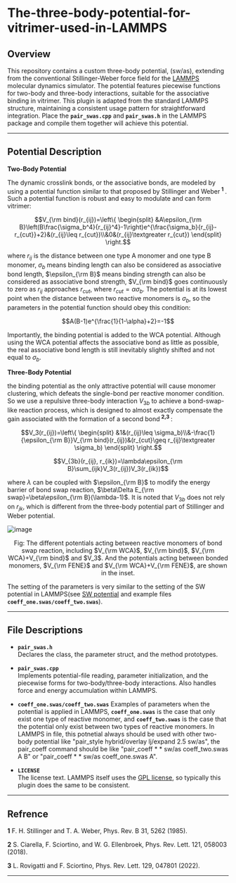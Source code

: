 # The-three-body-potential-for-vitrimer-used-in-LAMMPS
## Overview
This repository contains a custom three-body potential, (sw/as), extending from the conventional Stillinger-Weber force field for the [LAMMPS](https://www.lammps.org/) molecular dynamics simulator. The potential features piecewise functions for two-body and three-body interactions, suitable for the associative binding in vitrimer.
This plugin is adapted from the standard LAMMPS structure, maintaining a consistent usage pattern for straightforward integration. Place the **`pair_swas.cpp`** and **`pair_swas.h`** in the LAMMPS package and compile them together will achieve this potential.

---
## Potential Description
**Two-Body Potential**

  The dynamic crosslink bonds, or the associative bonds, are modeled by using a potential function similar to that proposed by Stillinger and Weber<sup> **1** </sup>. Such a potential function is robust and easy to modulate and       can form vitrimer:
  ```math
  V_{\rm bind}(r_{ij})=\left\{
  \begin{split}
  &A\epsilon_{\rm B}\left(B\frac{\sigma_b^4}{r_{ij}^4}-1\right)e^{\frac{\sigma_b}{r_{ij}-r_{cut}}+2}&(r_{ij}\leq r_{cut})\\&0&(r_{ij}\textgreater r_{cut})
  \end{split}
  \right.
  ```
  where $r_{ij}$ is the distance between one type A monomer and one type B monomer, $\sigma_b$ means binding length can also be considered as associative bond length, $\epsilon_{\rm B}$ means binding strength can also be considered as associative bond strength, $V_{\rm   bind}$ goes continuously to zero as $r_{ij}$ approaches $r_{cut}$, where $r_{cut}=\alpha\sigma_b$. The potential is at its lowest point when the distance between two reactive monomers is $\sigma_b$, so the parameters in the potential function should obey this condition: 
  ```math
  A(B-1)e^{\frac{1}{1-\alpha}+2}=-1
  ```
  Importantly, the binding potential is added to the WCA potential. Although using the WCA potential affects the associative bond as little as possible, the real associative bond length is still inevitably slightly shifted and not equal to $\sigma_b$.

**Three-Body Potential**  

  the binding potential as the only attractive potential will cause monomer clustering, which defeats the single-bond per reactive monomer condition. So we use a repulsive three-body interaction $V_{3b}$ to achieve a bond-swap-like reaction process, which is designed to almost exactly compensate the gain associated with the formation of a second bond<sup> **2,3** </sup>:
  ```math
  V_3(r_{ij})=\left\{
  \begin{split}
  &1&(r_{ij}\leq \sigma_b)\\&-\frac{1}{\epsilon_{\rm B}}V_{\rm bind}(r_{ij})&(r_{cut}\geq r_{ij}\textgreater \sigma_b)
  \end{split}
  \right.
  ```
  ```math
  V_{3b}(r_{ij}, r_{ik})=\lambda\epsilon_{\rm B}\sum_{ijk}V_3(r_{ij})V_3(r_{ik})
  ```
  where $\lambda$ can be coupled with $\epsilon_{\rm B}$ to modify the energy barrier of bond swap reaction, $\beta\Delta E_{\rm swap}=\beta\epsilon_{\rm B}(\lambda-1)$. It is noted that $V_{3b}$ does not rely on $r_{jk}$, which is different from the three-body potential part of Stillinger and Weber potential.

![image](https://github.com/user-attachments/assets/04a38714-2665-4f80-8732-6a1802818c52)
<p align="center">Fig: The different potentials acting between reactive monomers of bond swap reaction, including $V_{\rm WCA}$, $V_{\rm bind}$, $V_{\rm WCA}+V_{\rm bind}$ and $V_3$. And the potentials acting between bonded monomers, $V_{\rm FENE}$ and $V_{\rm WCA}+V_{\rm FENE}$, are shown in the inset.</p>

  The setting of the parameters is very similar to the setting of the SW potential in LAMMPS(see [SW potential](https://docs.lammps.org/pair_sw.html#stillinger2) and example files **`coeff_one.swas/coeff_two.swas`**).

---
## File Descriptions

- **`pair_swas.h`**  
  Declares the class, the parameter struct, and the method prototypes.

- **`pair_swas.cpp`**  
  Implements potential-file reading, parameter initialization, and the piecewise forms for two-body/three-body interactions. Also handles force and energy accumulation within LAMMPS.

- **`coeff_one.swas/coeff_two.swas`**
  Examples of parameters when the potential is applied in LAMMPS, **`coeff_one.swas`** is the case that only exist one type of reactive monomer, and **`coeff_two.swas`** is the case that the potential only exist between two types of reactive monomers.
  In LAMMPS in file, this potnetial always should be used with other two-body potential like "pair_style		hybrid/overlay lj/expand 2.5 sw/as", the pair_coeff command should be like "pair_coeff		* * sw/as coeff_two.swas A B" or "pair_coeff		* * sw/as coeff_one.swas A".
  
- **`LICENSE`**  
  The license text. LAMMPS itself uses the [GPL license](https://www.gnu.org/licenses/gpl-3.0.html), so typically this plugin does the same to be consistent.

---
## Refrence
**1** F. H. Stillinger and T. A. Weber, Phys. Rev. B 31, 5262 (1985).

**2** S. Ciarella, F. Sciortino, and W. G. Ellenbroek, Phys. Rev. Lett. 121, 058003 (2018).

**3** L. Rovigatti and F. Sciortino, Phys. Rev. Lett. 129, 047801 (2022).

---


